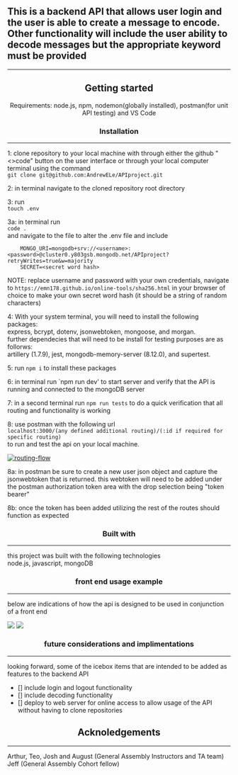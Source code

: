 ## This is a backend API that allows user login and the user is able to create a message to encode. Other functionality will include the user ability to decode messages but the appropriate keyword must be provided 

---

<div align="center"> 

## Getting started


Requirements: node.js, npm, nodemon(globally installed), postman(for unit API testing) and VS Code
</div>

<div align="center">

### Installation

</div>

---

1: clone repository to your local machine with through either the github "<>code" button on the user interface or through your local computer terminal using the command<br> `git clone git@github.com:AndrewELe/APIproject.git` <br>

2: in terminal navigate to the cloned repository root directory

3: run <br> `touch .env` <br>

3a: in terminal run <br> `code .`<br> and navigate to the file to alter the .env file and include

        MONGO_URI=mongodb+srv://<username>:<password>@cluster0.y803gsb.mongodb.net/APIproject?retryWrites=true&w=majority
        SECRET=<secret word hash>

NOTE: replace username and password with your own credentials, navigate to `https://emn178.github.io/online-tools/sha256.html` in your browser of choice to make your own secret word hash (it should be a string of random characters)

4: With your system terminal, you will need to install the following packages: <br> express, bcrypt, dotenv, jsonwebtoken, mongoose, and morgan. <br> further dependecies that will need to be install for testing purposes are as follorws: <br> artillery (1.7.9), jest, mongodb-memory-server (8.12.0), and supertest. <br>

5: run `npm i` to install these packages

6: in terminal run `npm run dev' to start server and verify that the API is running and connected to the mongoDB server

7: in a second terminal run `npm run tests` to do a quick verification that all routing and functionality is working

8: use postman with the following url <br> `localhost:3000/(any defined additional routing)/(:id if required for specific routing)` <br> to run and test the api on your local machine.

<a href="https://ibb.co/YBS9pm7"><img src="https://i.ibb.co/YBS9pm7/routing-flow.jpg" alt="routing-flow" border="0"></a>

8a: in postman be sure to create a new user json object and capture the jsonwebtoken that is returned. this webtoken will need to be added under the postman authorization token area with the drop selection being "token bearer"

8b: once the token has been added utilizing the rest of the routes should function as expected

<div align="center">

### Built with

</div>

---

this project was built with the following technologies <br>
node.js, javascript, mongoDB <br>

<div align="center">

### front end usage example

</div>

---

below are indications of how the api is designed to be used in conjunction of a front end<br>

<img src="https://i.ibb.co/P4QtMzh/api-diagram-flow.jpg">

<img src="https://i.ibb.co/Dg2Lg3Z/excalidraw-final.png">

<div align="center">

### future considerations and implimentations

</div>

---

looking forward, some of the icebox items that are intended to be added as features to the backend API

- [] include login and logout functionality
- [] include decoding functionality
- [] deploy to web server for online access to allow usage of the API without having to clone repositories

<div align="center">

## Acknoledgements

</div>

---

Arthur, Teo, Josh and August (General Assembly Instructors and TA team)
Jeff (General Assembly Cohort fellow)
